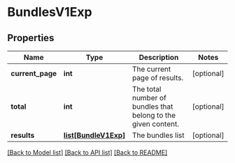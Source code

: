 # BundlesV1Exp

## Properties
Name | Type | Description | Notes
------------ | ------------- | ------------- | -------------
**current_page** | **int** | The current page of results. | [optional] 
**total** | **int** | The total number of bundles that belong to the given content. | [optional] 
**results** | [**list[BundleV1Exp]**](BundleV1Exp.md) | The bundles list | [optional] 

[[Back to Model list]](../README.md#documentation-for-models) [[Back to API list]](../README.md#documentation-for-api-endpoints) [[Back to README]](../README.md)

